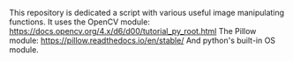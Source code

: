 This repository is dedicated a script with various useful image manipulating functions. 
It uses the OpenCV module: https://docs.opencv.org/4.x/d6/d00/tutorial_py_root.html
The Pillow module: https://pillow.readthedocs.io/en/stable/
And python's built-in OS module.
